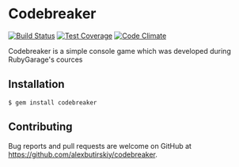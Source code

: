 # Codebreaker
[![Build Status](https://travis-ci.org/alexbutirskiy/codebreaker.svg)](https://travis-ci.org/alexbutirskiy/codebreaker)
[![Test Coverage](https://codeclimate.com/github/alexbutirskiy/codebreaker/badges/coverage.svg)](https://codeclimate.com/github/alexbutirskiy/codebreaker/coverage)
[![Code Climate](https://codeclimate.com/github/alexbutirskiy/codebreaker/badges/gpa.svg)](https://codeclimate.com/github/alexbutirskiy/codebreaker)

Codebreaker is a simple console game which was developed during RubyGarage's 
cources

## Installation

    $ gem install codebreaker

## Contributing

Bug reports and pull requests are welcome on GitHub at https://github.com/alexbutirskiy/codebreaker.

